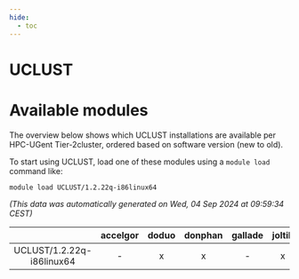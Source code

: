 ```yaml
---
hide:
  - toc
---
```


UCLUST
======

# Available modules


The overview below shows which UCLUST installations are available per HPC-UGent Tier-2cluster, ordered based on software version (new to old).

To start using UCLUST, load one of these modules using a `module load` command like:

```shell
module load UCLUST/1.2.22q-i86linux64
```

*(This data was automatically generated on Wed, 04 Sep 2024 at 09:59:34 CEST)*  

| |accelgor|doduo|donphan|gallade|joltik|shinx|skitty|
| :---: | :---: | :---: | :---: | :---: | :---: | :---: | :---: |
|UCLUST/1.2.22q-i86linux64|-|x|x|-|x|-|x|
